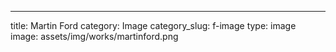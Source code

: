 ---
title: Martin Ford
category: Image
category_slug: f-image
type: image
image: assets/img/works/martinford.png
